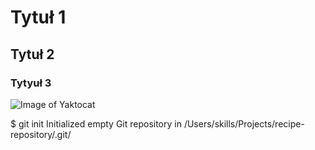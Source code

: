 # Tytuł 1


## Tytuł 2



### Tytyuł 3

![Image of Yaktocat](https://octodex.github.com/images/yaktocat.png)


$ git init
Initialized empty Git repository in /Users/skills/Projects/recipe-repository/.git/

